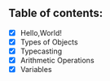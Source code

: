 ## Table of contents:
- [x] Hello,World!
- [x] Types of Objects
- [x] Typecasting
- [x] Arithmetic Operations
- [x] Variables
